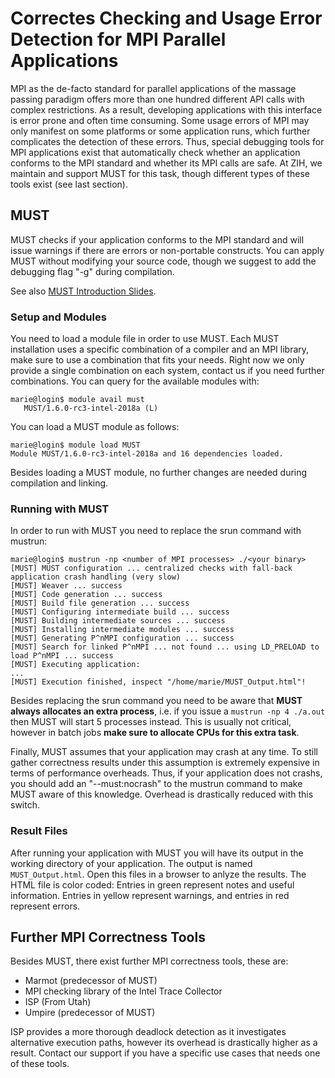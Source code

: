 # Correctes Checking and Usage Error Detection for MPI Parallel Applications  

MPI as the de-facto standard for parallel applications of the massage passing paradigm offers
more than one hundred different API calls with complex restrictions. As a result, developing
applications with this interface is error prone and often time consuming. Some usage errors of MPI
may only manifest on some platforms or some application runs, which further complicates the
detection of these errors. Thus, special debugging tools for MPI applications exist that
automatically check whether an application conforms to the MPI standard and whether its MPI calls
are safe. At ZIH, we maintain and support MUST for this task, though different types of these tools
exist (see last section).

## MUST

MUST checks if your application conforms to the MPI standard and will issue warnings if there are
errors or non-portable constructs. You can apply MUST without modifying your source code, though we
suggest to add the debugging flag "-g" during compilation.

See also [MUST Introduction Slides](misc/parallel_debugging_must.pdf).

### Setup and Modules

You need to load a module file in order to use MUST. Each MUST installation uses a specific
combination of a compiler and an MPI library, make sure to use a combination that fits your needs.
Right now we only provide a single combination on each system, contact us if you need further
combinations. You can query for the available modules with:

```console
marie@login$ module avail must
   MUST/1.6.0-rc3-intel-2018a (L)
```

You can load a MUST module as follows:

```console
marie@login$ module load MUST
Module MUST/1.6.0-rc3-intel-2018a and 16 dependencies loaded.
```

Besides loading a MUST module, no further changes are needed during compilation and linking.

### Running with MUST

In order to run with MUST you need to replace the srun command with mustrun:

```console
marie@login$ mustrun -np <number of MPI processes> ./<your binary>
[MUST] MUST configuration ... centralized checks with fall-back application crash handling (very slow)
[MUST] Weaver ... success
[MUST] Code generation ... success
[MUST] Build file generation ... success
[MUST] Configuring intermediate build ... success
[MUST] Building intermediate sources ... success
[MUST] Installing intermediate modules ... success
[MUST] Generating P^nMPI configuration ... success
[MUST] Search for linked P^nMPI ... not found ... using LD_PRELOAD to load P^nMPI ... success
[MUST] Executing application:
...
[MUST] Execution finished, inspect "/home/marie/MUST_Output.html"!
```

Besides replacing the srun command you need to be aware that **MUST always allocates an extra
process**, i.e. if you issue a `mustrun -np 4 ./a.out` then MUST will start 5 processes instead.
This is usually not critical, however in batch jobs **make sure to allocate CPUs for this extra
task**.

Finally, MUST assumes that your application may crash at any time. To still gather correctness
results under this assumption is extremely expensive in terms of performance overheads. Thus, if
your application does not crashs, you should add an "--must:nocrash" to the mustrun command to make
MUST aware of this knowledge. Overhead is drastically reduced with this switch.

### Result Files

After running your application with MUST you will have its output in the working directory of your
application. The output is named `MUST_Output.html`. Open this files in a browser to anlyze the
results. The HTML file is color coded: Entries in green represent notes and useful information.
Entries in yellow represent warnings, and entries in red represent errors.

## Further MPI Correctness Tools

Besides MUST, there exist further MPI correctness tools, these are:

-   Marmot (predecessor of MUST)
-   MPI checking library of the Intel Trace Collector
-   ISP (From Utah)
-   Umpire (predecessor of MUST)

ISP provides a more thorough deadlock detection as it investigates alternative execution paths,
however its overhead is drastically higher as a result. Contact our support if you have a specific
use cases that needs one of these tools.

